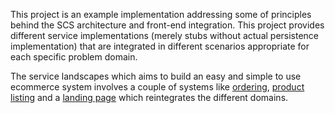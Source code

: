 ---
---

This project is an example implementation addressing some of principles behind the SCS architecture and front-end integration. This project provides different service implementations (merely stubs without actual persistence implementation) that are integrated in different scenarios appropriate for each specific problem domain.

The service landscapes which aims to build an easy and simple to use ecommerce system involves a couple of systems like [ordering](https://github.com/scs-commerce/order), [product listing](https://github.com/scs-commerce/product-list)  and a [landing page](https://github.com/scs-commerce/landing-page) which reintegrates the different domains.

